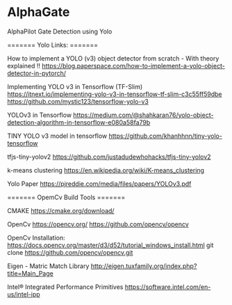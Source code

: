 # AlphaGate
AlphaPilot Gate Detection using Yolo

======= Yolo Links: ======= 

How to implement a YOLO (v3) object detector from scratch - With theory explained !!
https://blog.paperspace.com/how-to-implement-a-yolo-object-detector-in-pytorch/

Implementing YOLO v3 in Tensorflow (TF-Slim)
https://itnext.io/implementing-yolo-v3-in-tensorflow-tf-slim-c3c55ff59dbe
https://github.com/mystic123/tensorflow-yolo-v3

YOLOv3 in Tensorflow
https://medium.com/@shahkaran76/yolo-object-detection-algorithm-in-tensorflow-e080a58fa79b

TINY YOLO v3 model in tensorflow
https://github.com/khanhhnn/tiny-yolo-tensorflow

tfjs-tiny-yolov2
https://github.com/justadudewhohacks/tfjs-tiny-yolov2

k-means clustering
https://en.wikipedia.org/wiki/K-means_clustering

Yolo Paper
https://pjreddie.com/media/files/papers/YOLOv3.pdf

=======  OpemCv Build Tools ======= 

CMAKE
https://cmake.org/download/

OpenCv
https://opencv.org/
https://github.com/opencv/opencv

OpenCv Installation:
https://docs.opencv.org/master/d3/d52/tutorial_windows_install.html
  git clone https://github.com/opencv/opencv.git

Eigen - Matric Match Library
http://eigen.tuxfamily.org/index.php?title=Main_Page

Intel® Integrated Performance Primitives
https://software.intel.com/en-us/intel-ipp

